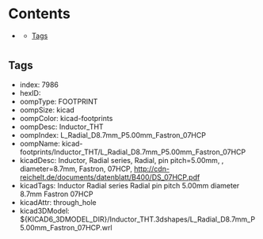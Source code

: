 



Contents
========

* [](#)
	* [Tags](#tags)

# 

## Tags

- index: 7986
- hexID: 
- oompType: FOOTPRINT
- oompSize: kicad
- oompColor: kicad-footprints
- oompDesc: Inductor_THT
- oompIndex: L_Radial_D8.7mm_P5.00mm_Fastron_07HCP
- oompName: kicad-footprints/Inductor_THT/L_Radial_D8.7mm_P5.00mm_Fastron_07HCP
- kicadDesc: Inductor, Radial series, Radial, pin pitch=5.00mm, , diameter=8.7mm, Fastron, 07HCP, http://cdn-reichelt.de/documents/datenblatt/B400/DS_07HCP.pdf
- kicadTags: Inductor Radial series Radial pin pitch 5.00mm  diameter 8.7mm Fastron 07HCP
- kicadAttr: through_hole
- kicad3DModel: ${KICAD6_3DMODEL_DIR}/Inductor_THT.3dshapes/L_Radial_D8.7mm_P5.00mm_Fastron_07HCP.wrl
